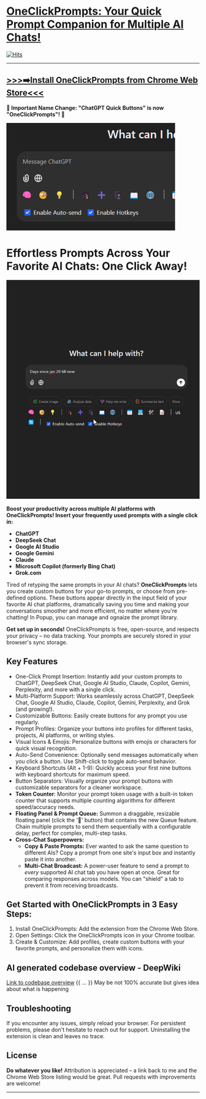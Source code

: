 # [OneClickPrompts:  Your Quick Prompt Companion for Multiple AI Chats!](https://chromewebstore.google.com/detail/chatgpt-quick-buttons-for/iiofmimaakhhoiablomgcjpilebnndbf)

[![Hits](https://hits.sh/github.com/MaxITService/ChatGPT-Quick-Buttons-for-your-text.svg?style=flat)](https://hits.sh/github.com/MaxITService/Console2Ai/)

---
**[>>>➡️Install OneClickPrompts from Chrome Web Store<<<](https://chromewebstore.google.com/detail/chatgpt-quick-buttons-for/iiofmimaakhhoiablomgcjpilebnndbf)**
---


**📢  Important Name Change:  "ChatGPT Quick Buttons" is now "OneClickPrompts"! 📢**

![OneClickPrompts Extension Logo](Promo/promo440_280.png)
# Effortless Prompts Across Your Favorite AI Chats: One Click Away!
![OneClickPrompts Prompt Insertion GIF](Promo/how_it_works_gifv.gif)

**Boost your productivity across multiple AI platforms with OneClickPrompts!  Insert your frequently used prompts with a single click in:**

* **ChatGPT**
* **DeepSeek Chat**
* **Google AI Studio**
* **Google Gemini**
* **Claude**
* **Microsoft Copilot (formerly Bing Chat)**
* **Grok.com**


Tired of retyping the same prompts in your AI chats?  **OneClickPrompts** lets you create custom buttons for your go-to prompts, or choose from pre-defined options. These buttons appear directly in the input field of your favorite AI chat platforms, dramatically saving you time and making your conversations smoother and more efficient, no matter where you're chatting! In Popup, you can manage and ognaize the prompt library.

**Get set up in seconds!** OneClickPrompts is free, open-source, and respects your privacy – no data tracking. Your prompts are securely stored in your browser's sync storage.

## Key Features

- One-Click Prompt Insertion: Instantly add your custom prompts to ChatGPT, DeepSeek Chat, Google AI Studio, Claude, Copilot, Gemini, Perplexity, and more with a single click.
- Multi-Platform Support:  Works seamlessly across ChatGPT, DeepSeek Chat, Google AI Studio, Claude, Copilot, Gemini, Perplexity, and Grok (and growing!).
- Customizable Buttons:  Easily create buttons for any prompt you use regularly.
- Prompt Profiles: Organize your buttons into profiles for different tasks, projects, AI platforms, or writing styles.
- Visual Icons & Emojis:  Personalize buttons with emojis or characters for quick visual recognition.
- Auto-Send Convenience:  Optionally send messages automatically when you click a button. Use Shift-click to toggle auto-send behavior.
- Keyboard Shortcuts (Alt + 1-9):  Quickly access your first nine buttons with keyboard shortcuts for maximum speed.
- Button Separators:  Visually organize your prompt buttons with customizable separators for a cleaner workspace.
- **Token Counter**: Monitor your prompt token usage with a built-in token counter that supports multiple counting algorithms for different speed/accuracy needs.
- **Floating Panel & Prompt Queue:** Summon a draggable, resizable floating panel (click the '🔼' button) that contains the new Queue feature. Chain multiple prompts to send them sequentially with a configurable delay, perfect for complex, multi-step tasks.
- **Cross-Chat Superpowers:**
    - **Copy & Paste Prompts:** Ever wanted to ask the same question to different AIs? Copy a prompt from one site's input box and instantly paste it into another.
    - **Multi-Chat Broadcast:** A power-user feature to send a prompt to *every* supported AI chat tab you have open at once. Great for comparing responses across models. You can "shield" a tab to prevent it from receiving broadcasts.

## Get Started with OneClickPrompts in 3 Easy Steps:

1. Install OneClickPrompts: Add the extension from the Chrome Web Store.
2. Open Settings: Click the OneClickPrompts icon in your Chrome toolbar.
3. Create & Customize: Add profiles, create custom buttons with your favorite prompts, and personalize them with icons.

## AI generated codebase overview - DeepWiki

[Link to codebase overview](https://deepwiki.com/MaxITService/ChatGPT-Quick-Buttons-for-your-text/1-oneclickprompts-extension-overview)
{{ ... }}
May be not 100% accurate but gives idea about what is happening

## Troubleshooting

If you encounter any issues, simply reload your browser. For persistent problems, please don't hesitate to reach out for support.  Uninstalling the extension is clean and leaves no trace.

## License

**Do whatever you like!**  Attribution is appreciated – a link back to me and the Chrome Web Store listing would be great.  Pull requests with improvements are welcome!

---
